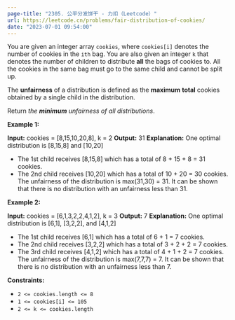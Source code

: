 ```yaml
---
page-title: "2305. 公平分发饼干 - 力扣（Leetcode）"
url: https://leetcode.cn/problems/fair-distribution-of-cookies/
date: "2023-07-01 09:54:00"
---
```

You are given an integer array `cookies`, where `cookies[i]` denotes the number of cookies in the `ith` bag. You are also given an integer `k` that denotes the number of children to distribute **all** the bags of cookies to. All the cookies in the same bag must go to the same child and cannot be split up.

The **unfairness** of a distribution is defined as the **maximum** **total** cookies obtained by a single child in the distribution.

Return *the **minimum** unfairness of all distributions*.

**Example 1:**

**Input:** cookies = \[8,15,10,20,8\], k = 2
**Output:** 31
**Explanation:** One optimal distribution is \[8,15,8\] and \[10,20\]
- The 1st child receives \[8,15,8\] which has a total of 8 + 15 + 8 = 31 cookies.
- The 2nd child receives \[10,20\] which has a total of 10 + 20 = 30 cookies.
The unfairness of the distribution is max(31,30) = 31.
It can be shown that there is no distribution with an unfairness less than 31.

**Example 2:**

**Input:** cookies = \[6,1,3,2,2,4,1,2\], k = 3
**Output:** 7
**Explanation:** One optimal distribution is \[6,1\], \[3,2,2\], and \[4,1,2\]
- The 1st child receives \[6,1\] which has a total of 6 + 1 = 7 cookies.
- The 2nd child receives \[3,2,2\] which has a total of 3 + 2 + 2 = 7 cookies.
- The 3rd child receives \[4,1,2\] which has a total of 4 + 1 + 2 = 7 cookies.
The unfairness of the distribution is max(7,7,7) = 7.
It can be shown that there is no distribution with an unfairness less than 7.

**Constraints:**

-   `2 <= cookies.length <= 8`
-   `1 <= cookies[i] <= 105`
-   `2 <= k <= cookies.length`